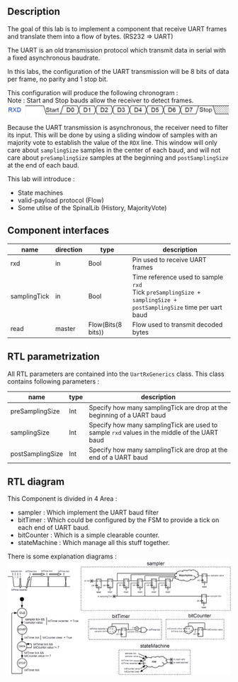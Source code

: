 ## Description
The goal of this lab is to implement a component that receive UART frames and translate them into a flow of bytes. (RS232 => UART)

The UART is an old transmission protocol which transmit data in serial with a fixed asynchronous baudrate.

In this labs, the configuration of the UART transmission will be 8 bits of data per frame, no parity and 1 stop bit.

This configuration will produce the following chronogram :<br>
Note : Start and Stop bauds allow the receiver to detect frames.<br>
![](assets/uart.png)

Because the UART transmission is asynchronous, the receiver need to filter its input. This will be done by using a sliding window of samples with an majority vote to establish the value of the `RDX` line.
This window will only care about `samplingSize` samples in the center of each baud, and will not care about `preSamplingSize` samples at the beginning and `postSamplingSize` at the end of each baud.


This lab will introduce :

- State machines
- valid-payload protocol (Flow)
- Some utilse of the SpinalLib (History, MajorityVote)

## Component interfaces

| name | direction | type | description |
| ------ | ----------- | ------ | ------ |
| rxd | in | Bool | Pin used to receive UART frames |
| samplingTick | in | Bool | Time reference used to sample `rxd` <br> Tick `preSamplingSize + samplingSize + postSamplingSize` time per uart baud  |
| read | master | Flow(Bits(8 bits)) | Flow used to transmit decoded bytes |

## RTL parametrization

All RTL parameters are contained into the `UartRxGenerics` class. This class contains following parameters :

| name | type | description |
| ------ | ----------- | ------ |
| preSamplingSize | Int | Specify how many samplingTick are drop at the beginning of a UART baud |
| samplingSize | Int | Specify how many samplingTick are used to sample `rxd` values in the middle of the UART baud  |
| postSamplingSize | Int | Specify how many samplingTick are drop at the end of a UART baud  |


## RTL diagram

This Component is divided in 4 Area :

- sampler : Which implement the UART baud filter
- bitTimer : Which could be configured by the FSM to provide a tick on each end of UART baud.
- bitCounter : Which is a simple clearable counter.
- stateMachine : Which manage all this stuff together.

There is some explanation diagrams : <br>
![](assets/diagram.png)
